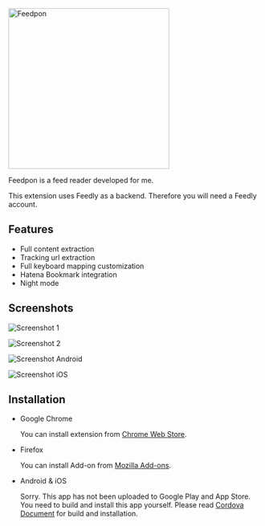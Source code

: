 <img src="./www/img/logo.svg" alt="Feedpon" width="320">

Feedpon is a feed reader developed for me.

This extension uses Feedly as a backend.
Therefore you will need a Feedly account.

## Features

- Full content extraction
- Tracking url extraction
- Full keyboard mapping customization
- Hatena Bookmark integration
- Night mode

## Screenshots

![Screenshot 1](https://farm5.staticflickr.com/4441/37365843185_48a68686a5_o.png)

![Screenshot 2](https://farm5.staticflickr.com/4333/37222953671_9eac78fc88_o.png)

![Screenshot Android](https://farm5.staticflickr.com/4336/37211803196_a0eeb25777_o.png)

![Screenshot iOS](https://farm5.staticflickr.com/4479/37258841101_0e28c98f68_o.png)

## Installation

- Google Chrome

    You can install extension from [Chrome Web Store](https://chrome.google.com/webstore/detail/feedpon/eakhakkpdlepncdbafeaagegpgnjhcij).

- Firefox

    You can install Add-on from [Mozilla Add-ons](https://addons.mozilla.org/firefox/addon/feedpon/).

- Android & iOS

    Sorry. This app has not been uploaded to Google Play and App Store.
    You need to build and install this app yourself.
    Please read [Cordova Document](https://cordova.apache.org/docs/en/latest/guide/cli/index.html) for build and installation.

